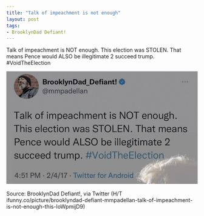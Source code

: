 ```yaml
---
title: "Talk of impeachment is not enough"
layout: post
tags:
- BrooklynDad Defiant!
---
```


Talk of impeachment is NOT enough. This election was STOLEN. That means Pence would ALSO be illegitimate 2 succeed trump. #VoidTheElection

![Talk of impeachment is not enough](/assets/2017-02-04-bdd.jpg "Talk of impeachment is not enough")

Source: BrooklynDad Defiant!, via Twitter (H/T ifunny.co/picture/brooklyndad-defiant-mmpadellan-talk-of-impeachment-is-not-enough-this-IoWpmijD9)
